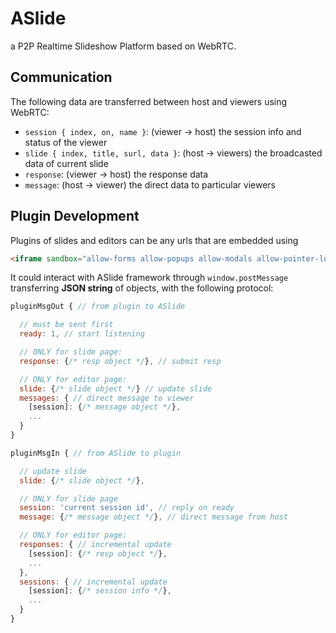 # ASlide

a P2P Realtime Slideshow Platform based on WebRTC.

## Communication

The following data are transferred between host and viewers using WebRTC:

- `session { index, on, name }`: (viewer -> host) the session info and status of the viewer
- `slide { index, title, surl, data }`: (host -> viewers) the broadcasted data of current slide
- `response`: (viewer -> host) the response data
- `message`: (host -> viewer) the direct data to particular viewers

## Plugin Development

Plugins of slides and editors can be any urls that are embedded using 

```html
<iframe sandbox="allow-forms allow-popups allow-modals allow-pointer-lock allow-orientation-lock allow-scripts allow-same-origin allow-downloads"></iframe>
```

It could interact with ASlide framework through `window.postMessage` transferring **JSON string** of objects, with the following protocol:

```js
pluginMsgOut { // from plugin to ASlide

  // must be sent first
  ready: 1, // start listening

  // ONLY for slide page:
  response: {/* resp object */}, // submit resp

  // ONLY for editor page:
  slide: {/* slide object */} // update slide
  messages: { // direct message to viewer
    [session]: {/* message object */},
    ...
  }
}

pluginMsgIn { // from ASlide to plugin

  // update slide
  slide: {/* slide object */},

  // ONLY for slide page
  session: 'current session id', // reply on ready
  message: {/* message object */}, // direct message from host

  // ONLY for editor page:
  responses: { // incremental update
    [session]: {/* resp object */},
    ...
  },
  sessions: { // incremental update
    [session]: {/* session info */},
    ...
  }
}
```
